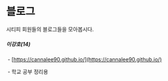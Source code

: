 # 블로그 

시티피 회원들의 블로그들을 모아봅시다.

##### 이강호(14)
  - [https://cannalee90.github.io/](https://cannalee90.github.io/)
  
  - 학교 공부 정리용
